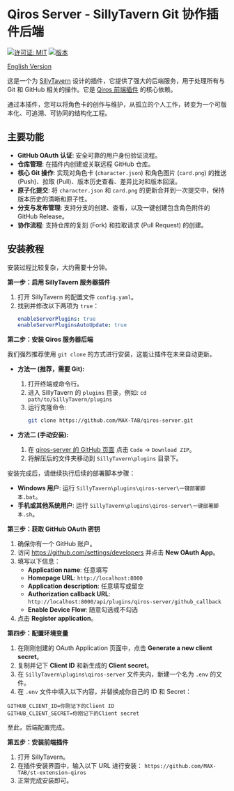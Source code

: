 # Qiros Server - SillyTavern Git 协作插件后端

[![许可证: MIT](https://img.shields.io/badge/License-MIT-yellow.svg)](https://opensource.org/licenses/MIT)
[![版本](https://img.shields.io/badge/version-1.0.0-blue.svg)](https://github.com/MAX-TAB/qiros-server)

[English Version](README_en.md)

这是一个为 [SillyTavern](https://github.com/SillyTavern/SillyTavern) 设计的插件，它提供了强大的后端服务，用于处理所有与 Git 和 GitHub 相关的操作。它是 [Qiros 前端插件](https://github.com/MAX-TAB/st-extension-qiros) 的核心依赖。

通过本插件，您可以将角色卡的创作与维护，从孤立的个人工作，转变为一个可版本化、可追溯、可协同的结构化工程。

## 主要功能

- **GitHub OAuth 认证**: 安全可靠的用户身份验证流程。
- **仓库管理**: 在插件内创建或关联远程 GitHub 仓库。
- **核心 Git 操作**: 实现对角色卡 (`character.json`) 和角色图片 (`card.png`) 的推送 (Push)、拉取 (Pull)、版本历史查看、差异比对和版本回滚。
- **原子化提交**: 将 `character.json` 和 `card.png` 的更新合并到一次提交中，保持版本历史的清晰和原子性。
- **分支与发布管理**: 支持分支的创建、查看，以及一键创建包含角色附件的 GitHub Release。
- **协作流程**: 支持仓库的复刻 (Fork) 和拉取请求 (Pull Request) 的创建。

## 安装教程

安装过程比较复杂，大约需要十分钟。

**第一步：启用 SillyTavern 服务器插件**

1.  打开 SillyTavern 的配置文件 `config.yaml`。
2.  找到并修改以下两项为 `true`：
    ```yaml
    enableServerPlugins: true
    enableServerPluginsAutoUpdate: true
    ```

**第二步：安装 Qiros 服务器后端**

我们强烈推荐使用 `git clone` 的方式进行安装，这能让插件在未来自动更新。

- **方法一 (推荐，需要 Git):**

  1.  打开终端或命令行。
  2.  进入 SillyTavern 的 `plugins` 目录，例如: `cd path/to/SillyTavern/plugins`
  3.  运行克隆命令:
      ```bash
      git clone https://github.com/MAX-TAB/qiros-server.git
      ```

- **方法二 (手动安装):**
  1.  在 [qiros-server 的 GitHub 页面](https://github.com/MAX-TAB/qiros-server) 点击 `Code` -> `Download ZIP`。
  2.  将解压后的文件夹移动到 `SillyTavern\plugins` 目录下。

安装完成后，请继续执行后续的部署脚本步骤：

- **Windows 用户**: 运行 `SillyTavern\plugins\qiros-server\一键部署脚本.bat`。
- **手机或其他系统用户**: 运行 `SillyTavern\plugins\qiros-server\一键部署脚本.sh`。

**第三步：获取 GitHub OAuth 密钥**

1.  确保你有一个 GitHub 账户。
2.  访问 https://github.com/settings/developers 并点击 **New OAuth App**。
3.  填写以下信息：
    - **Application name**: 任意填写
    - **Homepage URL**: `http://localhost:8000`
    - **Application description**: 任意填写或留空
    - **Authorization callback URL**: `http://localhost:8000/api/plugins/qiros-server/github_callback`
    - **Enable Device Flow**: 随意勾选或不勾选
4.  点击 **Register application**。

**第四步：配置环境变量**

1.  在刚刚创建的 OAuth Application 页面中，点击 **Generate a new client secret**。
2.  复制并记下 **Client ID** 和新生成的 **Client secret**。
3.  在 `SillyTavern\plugins\qiros-server` 文件夹内，新建一个名为 `.env` 的文件。
4.  在 `.env` 文件中填入以下内容，并替换成你自己的 ID 和 Secret：

```env
GITHUB_CLIENT_ID=你刚记下的Client ID
GITHUB_CLIENT_SECRET=你刚记下的Client secret
```

至此，后端配置完成。

**第五步：安装前端插件**

1.  打开 SillyTavern。
2.  在插件安装界面中，输入以下 URL 进行安装：
    `https://github.com/MAX-TAB/st-extension-qiros`
3.  正常完成安装即可。
